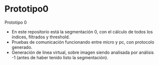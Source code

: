 # Prototipo0
Prototipo 0
- En este repositorio está la segmentación 0, con el cálculo de todos los índices, filtrados y threshold.
- Pruebas de comunicación funcionando entre micro y pc, con protocolo generado.
- Generación de linea virtual, sobre imagen siendo analisada por análisis -1 (antes de haber tenido listo la segmentación).


